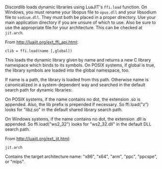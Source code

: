 Discordlib loads dynamic libraries using LuaJIT's `ffi.load` function. On Windows, you must rename your libopus file to `opus.dll` and your libsodium file to `sodium.dll`. They must both be placed in a proper directory. Use your main application directory if you are unsure of which to use. Also be sure to use the appropriate file for your architecture. This can be checked at `jit.arch`.

From http://luajit.org/ext_ffi_api.html:

`clib = ffi.load(name [,global])`

This loads the dynamic library given by name and returns a new C library namespace which binds to its symbols. On POSIX systems, if global is true, the library symbols are loaded into the global namespace, too.

If name is a path, the library is loaded from this path. Otherwise name is canonicalized in a system-dependent way and searched in the default search path for dynamic libraries:

On POSIX systems, if the name contains no dot, the extension .so is appended. Also, the lib prefix is prepended if necessary. So ffi.load("z") looks for "libz.so" in the default shared library search path.

On Windows systems, if the name contains no dot, the extension .dll is appended. So ffi.load("ws2_32") looks for "ws2_32.dll" in the default DLL search path.

From http://luajit.org/ext_jit.html:

`jit.arch`

Contains the target architecture name: "x86", "x64", "arm", "ppc", "ppcspe", or "mips".
